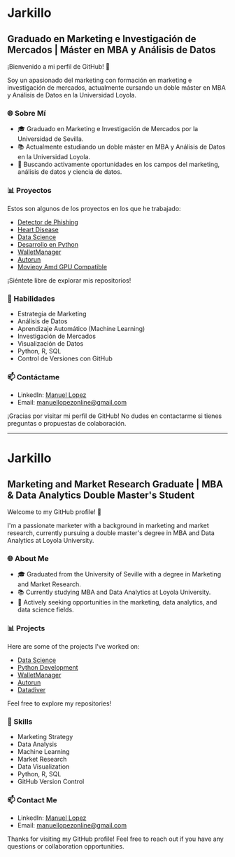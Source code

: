 # Jarkillo
## Graduado en Marketing e Investigación de Mercados | Máster en MBA y Análisis de Datos

¡Bienvenido a mi perfil de GitHub! 👋

Soy un apasionado del marketing con formación en marketing e investigación de mercados, actualmente cursando un doble máster en MBA y Análisis de Datos en la Universidad Loyola.

### 🌐 Sobre Mí
- 🎓 Graduado en Marketing e Investigación de Mercados por la Universidad de Sevilla.
- 📚 Actualmente estudiando un doble máster en MBA y Análisis de Datos en la Universidad Loyola.
- 💼 Buscando activamente oportunidades en los campos del marketing, análisis de datos y ciencia de datos.

### 📊 Proyectos
Estos son algunos de los proyectos en los que he trabajado:

- [Detector de Phishing](https://github.com/jarkillo/Detector_Phishing)
- [Heart Disease](https://github.com/jarkillo/Missing-Keys-Heart-Disease)
- [Data Science](https://github.com/jarkillo/Data-Science/tree/master/)
- [Desarrollo en Python](https://github.com/jarkillo/Desarrollo-en-Python/)
- [WalletManager](https://github.com/jarkillo/WalletManager)
- [Autorun](https://github.com/jarkillo/Autorun-for-Games)
- [Moviepy Amd GPU Compatible](https://github.com/jarkillo/moviepy-gpu-amd)

¡Siéntete libre de explorar mis repositorios!

### 🚀 Habilidades
- Estrategia de Marketing
- Análisis de Datos
- Aprendizaje Automático (Machine Learning)
- Investigación de Mercados
- Visualización de Datos
- Python, R, SQL
- Control de Versiones con GitHub

### 📫 Contáctame
- LinkedIn: [Manuel Lopez](https://www.linkedin.com/in/manuelinformatico/)
- Email: manuellopezonline@gmail.com

¡Gracias por visitar mi perfil de GitHub! No dudes en contactarme si tienes preguntas o propuestas de colaboración.

-----------
# Jarkillo
## Marketing and Market Research Graduate | MBA & Data Analytics Double Master's Student

Welcome to my GitHub profile! 👋

I'm a passionate marketer with a background in marketing and market research, currently pursuing a double master's degree in MBA and Data Analytics at Loyola University.

### 🌐 About Me
- 🎓 Graduated from the University of Seville with a degree in Marketing and Market Research.
- 📚 Currently studying MBA and Data Analytics at Loyola University.
- 💼 Actively seeking opportunities in the marketing, data analytics, and data science fields.

### 📊 Projects
Here are some of the projects I've worked on:

- [Data Science](https://github.com/jarkillo/Data-Science/tree/master/)
- [Python Development](https://github.com/jarkillo/Desarrollo-en-Python/)
- [WalletManager](https://github.com/jarkillo/WalletManager)
- [Autorun](https://github.com/jarkillo/Autorun-for-Games)
- [Datadiver](https://github.com/jarkillo/DataDiver)

Feel free to explore my repositories!

### 🚀 Skills
- Marketing Strategy
- Data Analysis
- Machine Learning
- Market Research
- Data Visualization
- Python, R, SQL
- GitHub Version Control

### 📫 Contact Me
- LinkedIn: [Manuel Lopez](https://www.linkedin.com/in/manuelinformatico/)
- Email: manuellopezonline@gmail.com

Thanks for visiting my GitHub profile! Feel free to reach out if you have any questions or collaboration opportunities.
